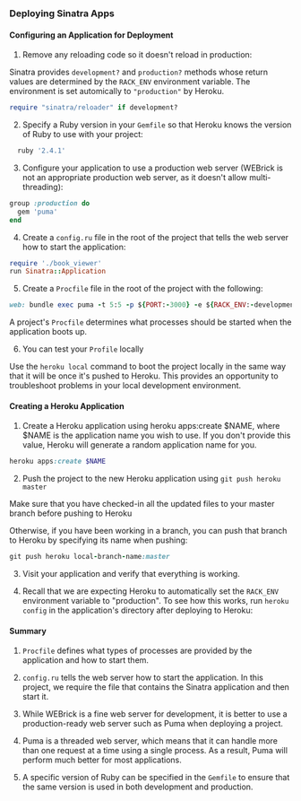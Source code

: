 ### Deploying Sinatra Apps

#### Configuring an Application for Deployment

1. Remove any reloading code so it doesn't reload in production:

Sinatra provides `development?` and `production?` methods whose return values are determined by the `RACK_ENV` environment variable. The environment is set automically to `"production"` by Heroku.

```ruby
require "sinatra/reloader" if development?
```

2. Specify a Ruby version in your `Gemfile` so that Heroku knows the version of Ruby to use with your project:

```ruby
  ruby '2.4.1'
```

3. Configure your application to use a production web server (WEBrick is not an appropriate production web server, as it doesn't allow multi-threading):

```ruby
group :production do
  gem 'puma'
end
```
4. Create a `config.ru` file in the root of the project that tells the web server how to start the application:

```ruby
require './book_viewer'
run Sinatra::Application
```

5. Create a `Procfile` file in the root of the project with the following:

```ruby
web: bundle exec puma -t 5:5 -p ${PORT:-3000} -e ${RACK_ENV:-development}
```

A project's `Procfile` determines what processes should be started when the application boots up.

6. You can test your `Profile` locally

Use the `heroku local` command to boot the project locally in the same way that it will be once it's pushed to Heroku. This provides an opportunity to troubleshoot problems in your local development environment.

#### Creating a Heroku Application

1. Create a Heroku application using heroku apps:create $NAME, where $NAME is the application name you wish to use. If you don't provide this value, Heroku will generate a random application name for you.

```ruby
heroku apps:create $NAME
```

2. Push the project to the new Heroku application using `git push heroku master`

Make sure that you have checked-in all the updated files to your master branch before pushing to Heroku

Otherwise, if you have been working in a branch, you can push that branch to Heroku by specifying its name when pushing:

```ruby
git push heroku local-branch-name:master
```

3. Visit your application and verify that everything is working.

4. Recall that we are expecting Heroku to automatically set the `RACK_ENV` environment variable to "production". To see how this works, run `heroku config` in the application's directory after deploying to Heroku:

#### Summary

1. `Procfile` defines what types of processes are provided by the application and how to start them.

2. `config.ru` tells the web server how to start the application. In this project, we require the file that contains the Sinatra application and then start it.

3. While WEBrick is a fine web server for development, it is better to use a production-ready web server such as Puma when deploying a project.

4. Puma is a threaded web server, which means that it can handle more than one request at a time using a single process. As a result, Puma will perform much better for most applications.

5. A specific version of Ruby can be specified in the `Gemfile` to ensure that the same version is used in both development and production.
